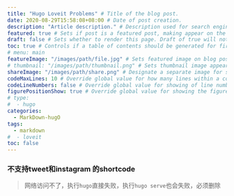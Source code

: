 ```yaml
---
title: "Hugo Loveit Problems" # Title of the blog post.
date: 2020-08-29T15:58:08+08:00 # Date of post creation.
description: "Article description." # Description used for search engine.
featured: true # Sets if post is a featured post, making appear on the home page side bar.
draft: false # Sets whether to render this page. Draft of true will not be rendered.
toc: true # Controls if a table of contents should be generated for first-level links automatically.
# menu: main
featureImage: "/images/path/file.jpg" # Sets featured image on blog post.
# thumbnail: "/images/path/thumbnail.png" # Sets thumbnail image appearing inside card on homepage.
shareImage: "/images/path/share.png" # Designate a separate image for social media sharing.
codeMaxLines: 10 # Override global value for how many lines within a code block before auto-collapsing.
codeLineNumbers: false # Override global value for showing of line numbers within code block.
figurePositionShow: true # Override global value for showing the figure label.
# type:
#  - hugo
categories:
  - MarkDown-hugO
tags:
  - markdown
#  - loveit
toc: false
---
```



### 不支持tweet和instagram 的shortcode
 >网络访问不了，执行`hugo`直接失败，执行`hugo serve`也会失败，必须删除